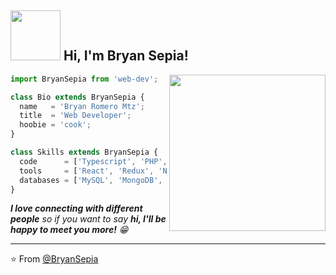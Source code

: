 <h2><img src="https://media.giphy.com/media/l0Iy2u0RfcJ769kdi/giphy.gif" width="80"> Hi, I'm Bryan Sepia!</h2>
<img align='right' src="https://media.giphy.com/media/5eLDrEaRGHegx2FeF2/giphy.gif" width="250">


```js
import BryanSepia from 'web-dev';

class Bio extends BryanSepia {
  name   = 'Bryan Romero Mtz';
  title  = 'Web Developer';
  hoobie = 'cook';
}

class Skills extends BryanSepia {
  code      = ['Typescript', 'PHP', 'Java', 'Python'];
  tools     = ['React', 'Redux', 'Node', 'Express', 'Docker', 'Jenkins'];
  databases = ['MySQL', 'MongoDB', 'PostgreSQL'];
}
```


<em><b>I love connecting with different people</b> so if you want to say <b>hi, I'll be happy to meet you more!</b> 😁</em>

---

⭐️ From [@BryanSepia](https://github.com/bryanromeromtz)

